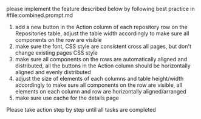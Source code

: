 please implement the feature described below by following best practice in #file:combined.prompt.md 
1. add a new button in the Action column of each repository row on the Repositories table, adjust the table width accordingly to make sure all components on the row are visible
2. make sure the font, CSS style are consistent cross all pages, but don't change existing pages CSS style
3. make sure all components on the rows are automatically aligned and distributed, all the buttons in the Action column should be horizontally aligned and evenly distributed
4. adjust the size of elements of each columns and table height/width accordingly to make sure all components on the row are visible, all elements on each column and row are horizontally aligned/arranged
5. make sure use cache for the details page

Please take action step by step until all tasks are completed